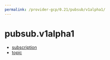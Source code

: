 ```yaml
---
permalink: /provider-gcp/0.21/pubsub/v1alpha1/
---
```


# pubsub.v1alpha1



* [subscription](subscription.md)
* [topic](topic.md)